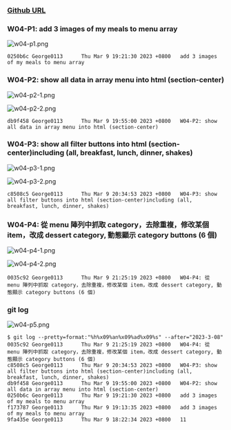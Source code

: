 ### [Github URL](https://github.com/George0113/1112-1N-js-demo-211410542.git)

### W04-P1: add 3 images of my meals to menu array

![w04-p1.png](https://spguhxeeusfjlibdhcxj.supabase.co/storage/v1/object/public/demo42/md_1N_img/w04-p1.png)

```
0250b6c George0113      Thu Mar 9 19:21:30 2023 +0800   add 3 images of my meals to menu array
```

### W04-P2: show all data in array menu into html (section-center)

![w04-p2-1.png](https://spguhxeeusfjlibdhcxj.supabase.co/storage/v1/object/public/demo42/md_1N_img/w04-p2-1.png)

![w04-p2-2.png](https://spguhxeeusfjlibdhcxj.supabase.co/storage/v1/object/public/demo42/md_1N_img/w04-p2-1.png)

```
db9f458 George0113      Thu Mar 9 19:55:00 2023 +0800   W04-P2: show all data in array menu into html (section-center)

```

### W04-P3: show all filter buttons into html (section-center)including (all, breakfast, lunch, dinner, shakes)

![w04-p3-1.png](https://spguhxeeusfjlibdhcxj.supabase.co/storage/v1/object/public/demo42/md_1N_img/w04-p3-1.png)

![w04-p3-2.png](https://spguhxeeusfjlibdhcxj.supabase.co/storage/v1/object/public/demo42/md_1N_img/w04-p3-2.png)

```
c8508c5 George0113      Thu Mar 9 20:34:53 2023 +0800   W04-P3: show all filter buttons into html (section-center)including (all, breakfast, lunch, dinner, shakes)
```

### W04-P4: 從 menu 陣列中抓取 category，去除重複，修改某個 item，改成 dessert category, 動態顯示 category buttons (6 個)

![w04-p4-1.png](https://spguhxeeusfjlibdhcxj.supabase.co/storage/v1/object/public/demo42/md_1N_img/w04-p4-1.png)

![w04-p4-2.png](https://spguhxeeusfjlibdhcxj.supabase.co/storage/v1/object/public/demo42/md_1N_img/w04-p4-2.png)

```
0035c92 George0113      Thu Mar 9 21:25:19 2023 +0800   W04-P4: 從 menu 陣列中抓取 category，去除重複，修改某個 item，改成 dessert category, 動態顯示 category buttons (6 個)
```

### git log

![w04-p5.png](https://spguhxeeusfjlibdhcxj.supabase.co/storage/v1/object/public/demo42/md_1N_img/w04-p5.png)

```
$ git log --pretty=format:"%h%x09%an%x09%ad%x09%s" --after="2023-3-08"
0035c92 George0113      Thu Mar 9 21:25:19 2023 +0800   W04-P4: 從 menu 陣列中抓取 category，去除重複，修改某個 item，改成 dessert category, 動態顯示 category buttons (6 個)
c8508c5 George0113      Thu Mar 9 20:34:53 2023 +0800   W04-P3: show all filter buttons into html (section-center)including (all, breakfast, lunch, dinner, shakes)
db9f458 George0113      Thu Mar 9 19:55:00 2023 +0800   W04-P2: show all data in array menu into html (section-center)
0250b6c George0113      Thu Mar 9 19:21:30 2023 +0800   add 3 images of my meals to menu array
f173787 George0113      Thu Mar 9 19:13:35 2023 +0800   add 3 images of my meals to menu array
9fa435e George0113      Thu Mar 9 18:22:34 2023 +0800   11
```
